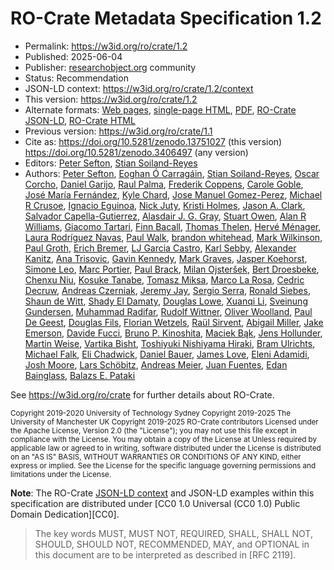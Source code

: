 # RO-Crate Metadata Specification 1.2

* Permalink: <https://w3id.org/ro/crate/1.2>
* Published: 2025-06-04
* Publisher: [researchobject.org](https://www.researchobject.org/) community
* Status: Recommendation
* JSON-LD context: <https://w3id.org/ro/crate/1.2/context>
* This version: <https://w3id.org/ro/crate/1.2>
* Alternate formats: [Web pages](https://www.researchobject.org/ro-crate/1.2/),
  [single-page HTML](https://zenodo.org/records/13751027/files/ro-crate-1.2.0.html?download=1),
  [PDF](https://zenodo.org/records/13751027/files/ro-crate-1.2.0.pdf),
  [RO-Crate JSON-LD](ro-crate-metadata.json), [RO-Crate HTML](ro-crate-preview.html)
* Previous version: <https://w3id.org/ro/crate/1.1>
* Cite as: <https://doi.org/10.5281/zenodo.13751027> (this version)
  <https://doi.org/10.5281/zenodo.3406497> (any version)
* Editors: [Peter Sefton](https://orcid.org/0000-0002-3545-944X), [Stian Soiland-Reyes](https://orcid.org/0000-0001-9842-9718)
* Authors: [Peter Sefton](https://orcid.org/0000-0002-3545-944X), [Eoghan Ó Carragáin](https://orcid.org/0000-0001-8131-2150),  [Stian Soiland-Reyes](https://orcid.org/0000-0001-9842-9718), [Oscar Corcho](https://orcid.org/0000-0002-9260-0753), [Daniel Garijo](https://orcid.org/0000-0003-0454-7145), [Raul Palma](https://orcid.org/0000-0003-4289-4922), [Frederik Coppens](https://orcid.org/0000-0001-6565-5145), [Carole Goble](https://orcid.org/0000-0003-1219-2137), [José María Fernández](https://orcid.org/0000-0002-4806-5140), [Kyle Chard](https://orcid.org/0000-0002-7370-4805), [Jose Manuel Gomez-Perez](https://orcid.org/0000-0002-5491-6431), [Michael R Crusoe](https://orcid.org/0000-0002-2961-9670), [Ignacio Eguinoa](https://orcid.org/0000-0002-6190-122X), [Nick Juty](https://orcid.org/0000-0002-2036-8350), [Kristi Holmes](https://orcid.org/0000-0001-8420-5254), [Jason A. Clark](https://orcid.org/0000-0002-3588-6257), [Salvador Capella-Gutierrez](https://orcid.org/0000-0002-0309-604X), [Alasdair J. G. Gray](https://orcid.org/0000-0002-5711-4872), [Stuart Owen](https://orcid.org/0000-0003-2130-0865), [Alan R Williams](https://orcid.org/0000-0003-3156-2105), [Giacomo Tartari](https://orcid.org/0000-0003-1130-2154), [Finn Bacall](https://orcid.org/0000-0002-0048-3300), [Thomas Thelen](https://orcid.org/0000-0002-1756-2128), [Hervé Ménager](https://orcid.org/0000-0002-7552-1009), [Laura Rodríguez Navas](https://orcid.org/0000-0003-4929-1219), [Paul Walk](https://orcid.org/0000-0003-1541-5631), [brandon whitehead](https://orcid.org/0000-0002-0337-8610), [Mark Wilkinson](https://orcid.org/0000-0001-6960-357X), [Paul Groth](https://orcid.org/0000-0003-0183-6910), [Erich Bremer](https://orcid.org/0000-0003-0223-1059), [LJ Garcia Castro](https://orcid.org/0000-0003-3986-0510), [Karl Sebby](https://orcid.org/0000-0001-6022-9825), [Alexander Kanitz](https://orcid.org/0000-0002-3468-0652), [Ana Trisovic](https://orcid.org/0000-0003-1991-0533), [Gavin Kennedy](https://orcid.org/0000-0003-3910-0474), [Mark Graves](https://orcid.org/0000-0003-3486-8193), [Jasper Koehorst](https://orcid.org/0000-0001-8172-8981), [Simone Leo](https://orcid.org/0000-0001-8271-5429), [Marc Portier](https://orcid.org/0000-0002-9648-6484), [Paul Brack](https://orcid.org/0000-0002-5432-2748), [Milan Ojsteršek](https://orcid.org/0000-0003-1743-8300), [Bert Droesbeke](https://orcid.org/0000-0003-0522-5674), [Chenxu Niu](https://orcid.org/0000-0002-2142-1731), [Kosuke Tanabe](https://orcid.org/0000-0002-9986-7223), [Tomasz Miksa](https://orcid.org/0000-0002-4929-7875), [Marco La Rosa](https://orcid.org/0000-0001-5383-6993), [Cedric Decruw](https://orcid.org/0000-0001-6387-5988), [Andreas Czerniak](https://orcid.org/0000-0003-3883-4169), [Jeremy Jay](https://orcid.org/0000-0002-5761-7533), [Sergio Serra](https://orcid.org/0000-0002-0792-8157), [Ronald Siebes](https://orcid.org/0000-0001-8772-7904), [Shaun de Witt](https://orcid.org/0000-0003-4196-3658), [Shady El Damaty](https://orcid.org/0000-0002-2318-4477), [Douglas Lowe](https://orcid.org/0000-0002-1248-3594), [Xuanqi Li](https://orcid.org/0000-0003-1498-6205), [Sveinung Gundersen](https://orcid.org/0000-0001-9888-7954), [Muhammad Radifar](https://orcid.org/0000-0001-9156-9478>), [Rudolf Wittner](https://orcid.org/0000-0002-0003-2024), [Oliver Woolland](https://orcid.org/0000-0002-4565-9760), [Paul De Geest](https://orcid.org/0000-0002-8940-4946), [Douglas Fils](https://orcid.org/0000-0002-2257-9127), [Florian Wetzels](https://orcid.org/0000-0002-5526-7138), [Raül Sirvent](https://orcid.org/0000-0003-0606-2512), [Abigail Miller](https://orcid.org/0000-0001-9228-2882), [Jake Emerson](https://orcid.org/0000-0003-0617-9219), [Davide Fucci](https://orcid.org/0000-0002-0679-4361), [Bruno P. Kinoshita](https://orcid.org/0000-0001-8250-4074), [Maciek Bąk](https://orcid.org/0000-0003-1361-7301), [Jens Hollunder](https://orcid.org/0000-0003-3234-6762), [Martin Weise](https://orcid.org/0000-0003-4216-302X), [Vartika Bisht](https://orcid.org/0000-0002-1880-0597), [Toshiyuki Nishiyama Hiraki](https://orcid.org/0000-0001-6712-6335), [Bram Ulrichts](https://orcid.org/0000-0002-5934-8998), [Michael Falk](https://orcid.org/0000-0001-9261-8390), [Eli Chadwick](https://orcid.org/0000-0002-0035-6475), [Daniel Bauer](https://orcid.org/0000-0001-9447-460X), [James Love](https://orcid.org/0000-0001-7760-1240), [Eleni Adamidi](https://orcid.org/0000-0001-9925-1560), [Josh Moore](https://orcid.org/0000-0003-4028-811X), [Lars Schöbitz](https://orcid.org/0000-0003-2196-5015), [Andreas Meier](https://orcid.org/0009-0002-6541-4637), [Juan Fuentes](https://orcid.org/0009-0002-8209-1999), [Edan Bainglass](https://orcid.org/0000-0001-7218-0176),  [Balazs E. Pataki](https://orcid.org/0000-0003-3482-0325)


<!-- Add new RO-Crate team members at end -->


See <https://w3id.org/ro/crate> for further details about RO-Crate.

<small>
Copyright 2019-2020 University of Technology Sydney  
Copyright 2019-2025 The University of Manchester UK  
Copyright 2019-2025 RO-Crate contributors  
</small>

<small>
Licensed under the Apache License, Version 2.0 (the "License"); you may not use this file except in compliance with the License. You may obtain a copy of the License at
</small>

<small>
<http://www.apache.org/licenses/LICENSE-2.0>
</small>

<small>
Unless required by applicable law or agreed to in writing, software distributed under the License is distributed on an "AS IS" BASIS, WITHOUT WARRANTIES OR CONDITIONS OF ANY KIND, either express or implied. See the License for the specific language governing permissions and limitations under the License.
</small>

**Note**: The RO-Crate [JSON-LD context](https://w3id.org/ro/crate/1.2/context) and JSON-LD examples within this specification are distributed under [CC0 1.0 Universal (CC0 1.0) Public Domain Dedication][CC0]. 

> The key words MUST, MUST NOT, REQUIRED, SHALL, SHALL NOT, SHOULD, SHOULD NOT, RECOMMENDED, MAY, and OPTIONAL in this document are to be interpreted as described in [RFC 2119].
